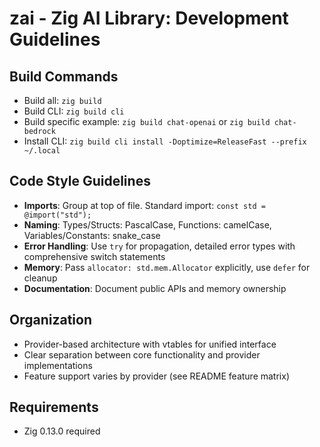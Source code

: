 # zai - Zig AI Library: Development Guidelines

## Build Commands
- Build all: `zig build`
- Build CLI: `zig build cli`
- Build specific example: `zig build chat-openai` or `zig build chat-bedrock`
- Install CLI: `zig build cli install -Doptimize=ReleaseFast --prefix ~/.local`

## Code Style Guidelines
- **Imports**: Group at top of file. Standard import: `const std = @import("std");`
- **Naming**: Types/Structs: PascalCase, Functions: camelCase, Variables/Constants: snake_case
- **Error Handling**: Use `try` for propagation, detailed error types with comprehensive switch statements
- **Memory**: Pass `allocator: std.mem.Allocator` explicitly, use `defer` for cleanup
- **Documentation**: Document public APIs and memory ownership

## Organization
- Provider-based architecture with vtables for unified interface
- Clear separation between core functionality and provider implementations
- Feature support varies by provider (see README feature matrix)

## Requirements
- Zig 0.13.0 required